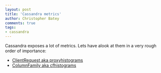 ```yaml
---
layout: post
title: 'Cassandra metrics'
author: Christopher Batey
comments: true
tags:
- cassandra
---
```


Cassandra exposes a lot of metrics. Lets have alook at them in a very rough
order of importance:

* [ClientRequest aka proxyhistograms](/cassandra-clientrequest-metrics.html) 
* [ColumnFamily aka cfhistograms](/cassandra-columnfamily-metrics.html)

